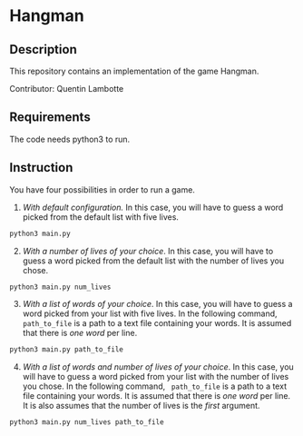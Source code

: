 # Hangman

## Description

This repository contains an implementation of the game Hangman.

Contributor: Quentin Lambotte

## Requirements

The code needs python3 to run.

## Instruction

You have four possibilities in order to run a game.

1. *With default configuration.* In this case, you will have to guess a word picked from the default list with five lives.
```bash
python3 main.py
```

2. *With a number of lives of your choice*. In this case, you will have to guess a word picked from the default list with the number of lives you chose.
```bash
python3 main.py num_lives
```

3. *With a list of words of your choice*. In this case, you will have to guess a word picked from your list with five lives. In the following command, ` path_to_file` is a path to a text file containing your words. It is assumed that there is *one word* per line.
```bash
python3 main.py path_to_file
```

4. *With a list of words and number of lives of your choice*.
In this case, you will have to guess a word picked from your list with the
number of lives you chose. In the following command, ` path_to_file` is a path
to a text file containing your words. It is assumed that there is *one word*
per line. It is also assumes that the number of lives is the *first* argument.
```bash
python3 main.py num_lives path_to_file
